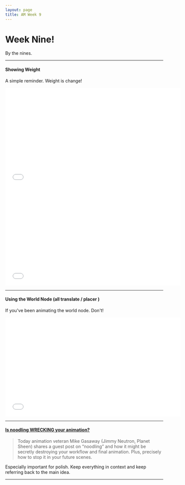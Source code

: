 ```yaml
---
layout: page
title: AM Week 9
---
```


# Week Nine!

By the nines.

----

#### Showing Weight

A simple reminder. Weight is change!

<div class="js-video [vimeo, widescreen]"><iframe width="560" height="315" src="//www.youtube-nocookie.com/embed/HqeDjvqx-B4?rel=0" frameborder="0" allowfullscreen></iframe></div>

<div class="js-video [vimeo, widescreen]"><iframe width="560" height="315" src="//www.youtube-nocookie.com/embed/6Xz-sH-FDrw?rel=0" frameborder="0" allowfullscreen></iframe></div>

----

#### Using the World Node (all translate / placer )

If you've been animating the world node. Don't!

<div class="js-video [vimeo, widescreen]"><iframe width="560" height="315" src="//www.youtube-nocookie.com/embed/uIXw88PAoqY?rel=0" frameborder="0" allowfullscreen></iframe></div>

----

#### [Is noodling WRECKING your animation?](http://www.animatorisland.com/is-noodling-wrecking-your-animation/#more-2819)

>Today animation veteran Mike Gasaway (Jimmy Neutron, Planet Sheen) shares a guest post on “noodling” and how it might be secretly destroying your workflow and final animation. Plus, precisely how to stop it in your future scenes.

Especially important for polish. Keep everything in context and keep referring back to the main idea.

----